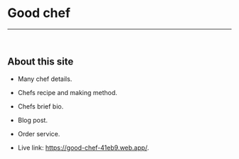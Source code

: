 # Good chef  <br>
<hr/> 

<br>

## About this site  

- Many chef details.  
- Chefs recipe and making method.  
- Chefs brief bio.
- Blog post.
- Order service.


- Live link: https://good-chef-41eb9.web.app/.